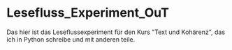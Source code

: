 # Lesefluss_Experiment_OuT
Das hier ist das Leseflussexperiment für den Kurs "Text und Kohärenz", das ich in Python schreibe und mit anderen teile. 
